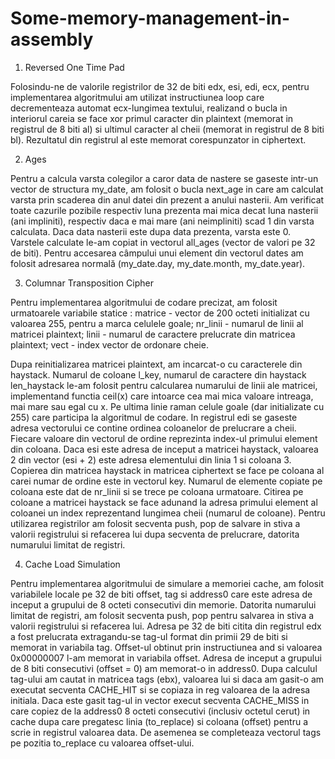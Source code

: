 # Some-memory-management-in-assembly

1. Reversed One Time Pad

Folosindu-ne de valorile registrilor de 32 de biti edx, esi, edi, ecx, pentru implementarea
algoritmului am utilizat instructiunea loop care decrementeaza automat ecx-lungimea 
textului, realizand o bucla in interiorul careia se face xor primul caracter din 
plaintext (memorat in registrul de 8 biti al) si ultimul caracter al cheii (memorat
in registrul de 8 biti bl). 
Rezultatul din registrul al este memorat corespunzator in ciphertext. 

2. Ages

Pentru a calcula varsta colegilor a caror data de nastere se gaseste intr-un 
vector de structura my_date, am folosit o bucla next_age in care am calculat
varsta prin scaderea din anul datei din prezent a anului nasterii. Am verificat
toate cazurile pozibile respectiv luna prezenta mai mica decat luna nasterii (ani
impliniti), respectiv daca e mai mare (ani neimpliniti) scad 1 din varsta calculata.
Daca data nasterii este dupa data prezenta, varsta este 0.
Varstele calculate le-am copiat in vectorul all_ages (vector de valori pe 32 de biti).
Pentru accesarea câmpului unui element din vectorul dates am folosit adresarea normală
(my_date.day, my_date.month, my_date.year).

3. Columnar Transposition Cipher

Pentru implementarea algoritmului de codare precizat, am folosit urmatoarele variabile
statice : matrice - vector de 200 octeti initializat cu valoarea 255, pentru a 
marca celulele goale;
	  nr_linii - numarul de linii al matricei plaintext;
	  linii - numarul de caractere prelucrate din matricea plaintext;
	  vect - index vector de ordonare cheie.

Dupa reinitializarea matricei plaintext, am incarcat-o cu caracterele din 
haystack. Numarul de coloane l_key, numarul de caractere din haystack len_haystack
le-am folosit pentru calcularea numarului de linii ale matricei, implementand
functia ceil(x) care intoarce cea mai mica valoare intreaga, mai mare sau egal cu x.
Pe ultima linie raman celule goale (dar initializate cu 255) care participa la 
algoritmul de codare.
In registrul edi se gaseste adresa vectorului ce contine ordinea coloanelor de 
prelucrare a cheii. Fiecare valoare din vectorul de ordine reprezinta index-ul
primului element din coloana. Daca esi este adresa de inceput a matricei haystack,
valoarea 2 din vector (esi + 2) este adresa elementului din linia 1 si coloana 3.
Copierea din matricea haystack in matricea ciphertext se face pe coloana al carei
numar de ordine este in vectorul key. Numarul de elemente copiate pe coloana este
dat de nr_linii si se trece pe coloana urmatoare. Citirea pe coloane a matricei
haystack se face adunand la adresa primului element al coloanei un index 
reprezentand lungimea cheii (numarul de coloane). 
Pentru utilizarea registrilor am folosit secventa push, pop de salvare in 
stiva a valorii registrului si refacerea lui dupa secventa de prelucrare,
datorita numarului limitat de registri.

4. Cache Load Simulation

Pentru implementarea algoritmului de simulare a memoriei cache, am folosit
variabilele locale pe 32 de biti offset, tag si address0 care este adresa
de inceput a grupului de 8 octeti consecutivi din memorie. Datorita 
numarului limitat de registri, am folosit secventa push, pop pentru 
salvarea in stiva a valorii registrului si refacerea lui.
Adresa pe 32 de biti citita din registrul edx a fost prelucrata 
extragandu-se tag-ul format din primii 29 de biti si memorat
in variabila tag. Offset-ul obtinut prin instructiunea and si valoarea 
0x00000007 l-am memorat in variabila offset. Adresa de inceput a grupului 
de 8 biti consecutivi (offset = 0) am memorat-o in address0.
Dupa calculul tag-ului am cautat in matricea tags (ebx), valoarea lui
si daca am gasit-o am executat secventa CACHE_HIT si se copiaza
in reg valoarea de la adresa initiala. Daca este gasit tag-ul in vector
execut secventa CACHE_MISS in care copiez de la address0 8 octeti
consecutivi (inclusiv octetul cerut) in cache dupa care pregatesc 
linia (to_replace) si coloana (offset) pentru a scrie in registrul 
valoarea data. De asemenea se completeaza vectorul tags pe pozitia
to_replace cu valoarea offset-ului.
